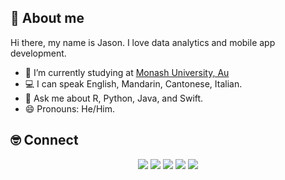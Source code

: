 ## 👋 About me
Hi there, my name is Jason. I love data analytics and mobile app development.

- 🔭 I’m currently studying at [Monash University, Au](https://www.monash.edu/)
- 💻 I can speak English, Mandarin, Cantonese, Italian.
- 💬 Ask me about R, Python, Java, and Swift.
- 😄 Pronouns: He/Him.

## 🤓 Connect
<p align="center">
  <a href="https://www.jason-siu.com/"><img src="https://img.shields.io/badge/-Website-blueviolet?style=for-the-badge"/></a>
  <a href="https://www.linkedin.com/in/jasonxsiu//"><img src="https://img.shields.io/badge/-LinkedIn-blue?style=for-the-badge&logo=Linkedin&logoColor=white"/></a>
  <a href="https://twitter.com/cysiujason"><img src="https://img.shields.io/badge/-Twitter-blue?style=for-the-badge&logo=Twitter&logoColor=white"/></a>
  <a href="https://www.facebook.com/JasonXsiu/"><img src="https://img.shields.io/badge/-Facebook-blue?style=for-the-badge&logo=Facebook&logoColor=white"/></a>
  <a href="https://www.instagram.com/jason_ching_yuen_siu/"><img src="https://img.shields.io/badge/-Instagram-orange?style=for-the-badge&logo=Instagram&logoColor=white"/></a>
</p>

<!--
**jasonxsiu/jasonXsiu** is a ✨ _special_ ✨ repository because its `README.md` (this file) appears on your GitHub profile.

Here are some ideas to get you started:

- 🔭 I’m currently working on ...
- 🌱 I’m currently learning ...
- 👯 I’m looking to collaborate on ...
- 🤔 I’m looking for help with ...
- 💬 Ask me about ...
- 📫 How to reach me: ...
- 😄 Pronouns: ...
- ⚡ Fun fact: ...
-->
